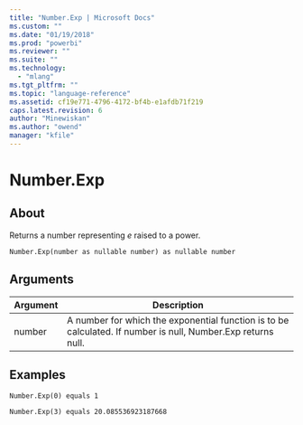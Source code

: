 ```yaml
---
title: "Number.Exp | Microsoft Docs"
ms.custom: ""
ms.date: "01/19/2018"
ms.prod: "powerbi"
ms.reviewer: ""
ms.suite: ""
ms.technology: 
  - "mlang"
ms.tgt_pltfrm: ""
ms.topic: "language-reference"
ms.assetid: cf19e771-4796-4172-bf4b-e1afdb71f219
caps.latest.revision: 6
author: "Minewiskan"
ms.author: "owend"
manager: "kfile"
---
```

# Number.Exp

  
## About  
Returns a number representing *e* raised to a power.  
  
```  
Number.Exp(number as nullable number) as nullable number  
```  
  
## Arguments  
  
|Argument|Description|  
|------------|---------------|  
|number|A number for which the exponential function is to be calculated. If number is null,  Number.Exp returns null.|  
  
## Examples  
  
```  
Number.Exp(0) equals 1  
```  
  
```  
Number.Exp(3) equals 20.085536923187668  
```  
